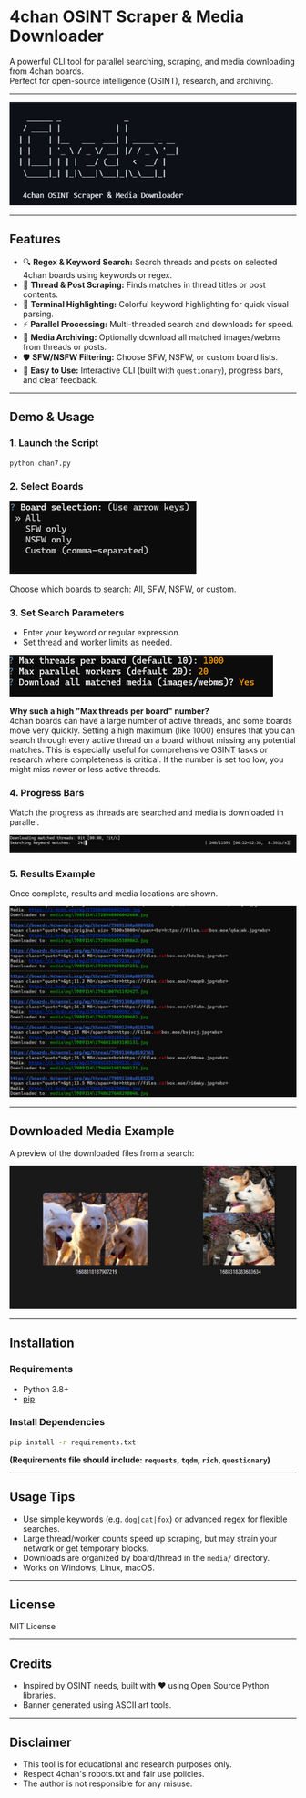 # 4chan OSINT Scraper & Media Downloader

A powerful CLI tool for parallel searching, scraping, and media downloading from 4chan boards.  
Perfect for open-source intelligence (OSINT), research, and archiving.

---

![Banner](assets/banner.png)

---

## Features

- 🔍 **Regex & Keyword Search:** Search threads and posts on selected 4chan boards using keywords or regex.
- 🧵 **Thread & Post Scraping:** Finds matches in thread titles or post contents.
- 🎨 **Terminal Highlighting:** Colorful keyword highlighting for quick visual parsing.
- ⚡ **Parallel Processing:** Multi-threaded search and downloads for speed.
- 💾 **Media Archiving:** Optionally download all matched images/webms from threads or posts.
- 🛡️ **SFW/NSFW Filtering:** Choose SFW, NSFW, or custom board lists.
- 🐍 **Easy to Use:** Interactive CLI (built with `questionary`), progress bars, and clear feedback.

---

## Demo & Usage

### 1. Launch the Script

```sh
python chan7.py
```

### 2. Select Boards

![Board Selection](assets/image1.png)

Choose which boards to search: All, SFW, NSFW, or custom.

### 3. Set Search Parameters

- Enter your keyword or regular expression.
- Set thread and worker limits as needed.

![Thread & Worker Options](assets/image4.png)

**Why such a high "Max threads per board" number?**  
4chan boards can have a large number of active threads, and some boards move very quickly. Setting a high maximum (like 1000) ensures that you can search through every active thread on a board without missing any potential matches. This is especially useful for comprehensive OSINT tasks or research where completeness is critical. If the number is set too low, you might miss newer or less active threads.

### 4. Progress Bars

Watch the progress as threads are searched and media is downloaded in parallel.

![Progress Bars](assets/image3.png)

### 5. Results Example

Once complete, results and media locations are shown.

![Results](assets/results.png)

---

## Downloaded Media Example

A preview of the downloaded files from a search:

![Media Folder Example](assets/image6.png)

---

## Installation

### Requirements

- Python 3.8+
- [pip](https://pip.pypa.io/en/stable/installation/)

### Install Dependencies

```sh
pip install -r requirements.txt
```

**(Requirements file should include: `requests`, `tqdm`, `rich`, `questionary`)**

---

## Usage Tips

- Use simple keywords (e.g. `dog|cat|fox`) or advanced regex for flexible searches.
- Large thread/worker counts speed up scraping, but may strain your network or get temporary blocks.
- Downloads are organized by board/thread in the `media/` directory.
- Works on Windows, Linux, macOS.

---

## License

MIT License

---

## Credits

- Inspired by OSINT needs, built with ❤️ using Open Source Python libraries.
- Banner generated using ASCII art tools.

---

## Disclaimer

- This tool is for educational and research purposes only.
- Respect 4chan's robots.txt and fair use policies.
- The author is not responsible for any misuse.
